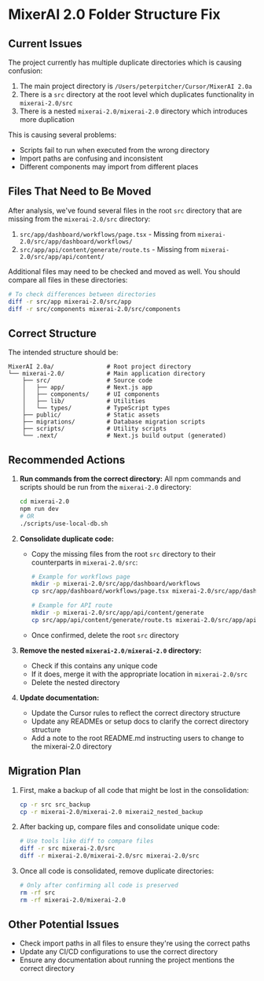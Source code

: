 # MixerAI 2.0 Folder Structure Fix

## Current Issues

The project currently has multiple duplicate directories which is causing confusion:

1. The main project directory is `/Users/peterpitcher/Cursor/MixerAI 2.0a`
2. There is a `src` directory at the root level which duplicates functionality in `mixerai-2.0/src`
3. There is a nested `mixerai-2.0/mixerai-2.0` directory which introduces more duplication

This is causing several problems:
- Scripts fail to run when executed from the wrong directory
- Import paths are confusing and inconsistent
- Different components may import from different places

## Files That Need to Be Moved

After analysis, we've found several files in the root `src` directory that are missing from the `mixerai-2.0/src` directory:

1. `src/app/dashboard/workflows/page.tsx` - Missing from `mixerai-2.0/src/app/dashboard/workflows/`
2. `src/app/api/content/generate/route.ts` - Missing from `mixerai-2.0/src/app/api/content/`

Additional files may need to be checked and moved as well. You should compare all files in these directories:

```bash
# To check differences between directories
diff -r src/app mixerai-2.0/src/app
diff -r src/components mixerai-2.0/src/components
```

## Correct Structure

The intended structure should be:

```
MixerAI 2.0a/               # Root project directory
└── mixerai-2.0/            # Main application directory
    ├── src/                # Source code
    │   ├── app/            # Next.js app
    │   ├── components/     # UI components
    │   ├── lib/            # Utilities
    │   └── types/          # TypeScript types
    ├── public/             # Static assets
    ├── migrations/         # Database migration scripts
    ├── scripts/            # Utility scripts
    └── .next/              # Next.js build output (generated)
```

## Recommended Actions

1. **Run commands from the correct directory:**
   All npm commands and scripts should be run from the `mixerai-2.0` directory:

   ```bash
   cd mixerai-2.0
   npm run dev
   # OR
   ./scripts/use-local-db.sh
   ```

2. **Consolidate duplicate code:**
   - Copy the missing files from the root `src` directory to their counterparts in `mixerai-2.0/src`:
     ```bash
     # Example for workflows page
     mkdir -p mixerai-2.0/src/app/dashboard/workflows
     cp src/app/dashboard/workflows/page.tsx mixerai-2.0/src/app/dashboard/workflows/
     
     # Example for API route
     mkdir -p mixerai-2.0/src/app/api/content/generate
     cp src/app/api/content/generate/route.ts mixerai-2.0/src/app/api/content/generate/
     ```
   - Once confirmed, delete the root `src` directory

3. **Remove the nested `mixerai-2.0/mixerai-2.0` directory:**
   - Check if this contains any unique code
   - If it does, merge it with the appropriate location in `mixerai-2.0/src`
   - Delete the nested directory

4. **Update documentation:**
   - Update the Cursor rules to reflect the correct directory structure
   - Update any READMEs or setup docs to clarify the correct directory structure
   - Add a note to the root README.md instructing users to change to the mixerai-2.0 directory

## Migration Plan

1. First, make a backup of all code that might be lost in the consolidation:
   ```bash
   cp -r src src_backup
   cp -r mixerai-2.0/mixerai-2.0 mixerai2_nested_backup
   ```

2. After backing up, compare files and consolidate unique code:
   ```bash
   # Use tools like diff to compare files
   diff -r src mixerai-2.0/src
   diff -r mixerai-2.0/mixerai-2.0/src mixerai-2.0/src
   ```

3. Once all code is consolidated, remove duplicate directories:
   ```bash
   # Only after confirming all code is preserved
   rm -rf src
   rm -rf mixerai-2.0/mixerai-2.0
   ```

## Other Potential Issues

- Check import paths in all files to ensure they're using the correct paths
- Update any CI/CD configurations to use the correct directory
- Ensure any documentation about running the project mentions the correct directory 